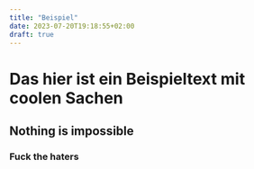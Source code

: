 ```yaml
---
title: "Beispiel"
date: 2023-07-20T19:18:55+02:00
draft: true
---
```


# Das hier ist ein Beispieltext mit coolen Sachen

## Nothing is impossible

### Fuck the haters